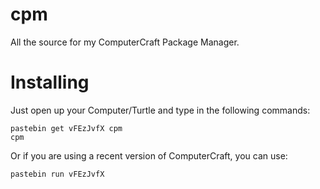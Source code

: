 # cpm
All the source for my ComputerCraft Package Manager.

# Installing
Just open up your Computer/Turtle and type in the following commands:
```
pastebin get vFEzJvfX cpm
cpm
```
Or if you are using a recent version of ComputerCraft, you can use:
```
pastebin run vFEzJvfX
```

